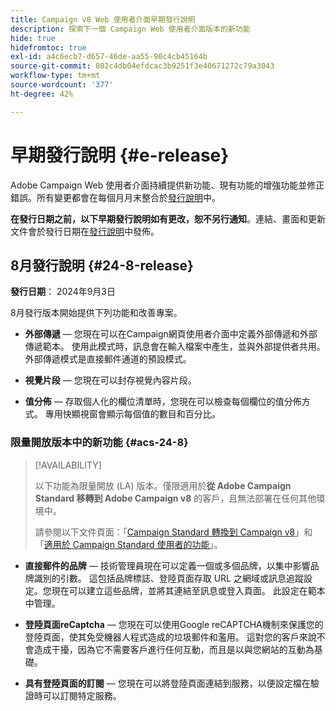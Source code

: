 ```yaml
---
title: Campaign v8 Web 使用者介面早期發行說明
description: 探索下一個 Campaign Web 使用者介面版本的新功能
hide: true
hidefromtoc: true
exl-id: a4c6ecb7-d657-46de-aa55-90c4cb45164b
source-git-commit: 802c4db04efdcac3b9251f3e40671272c79a3043
workflow-type: tm+mt
source-wordcount: '377'
ht-degree: 42%

---
```


# 早期發行說明 {#e-release}

Adobe Campaign Web 使用者介面持續提供新功能、現有功能的增強功能並修正錯誤。所有變更都會在每個月月末整合於[發行說明](release-notes.md)中。

**在發行日期之前，以下早期發行說明如有更改，恕不另行通知**。連結、畫面和更新文件會於發行日期在[發行說明](release-notes.md)中發佈。

## 8月發行說明 {#24-8-release}

**發行日期**： 2024年9月3日

8月發行版本開始提供下列功能和改善專案。

* **外部傳遞** — 您現在可以在Campaign網頁使用者介面中定義外部傳遞和外部傳遞範本。 使用此模式時，訊息會在輸入檔案中產生，並與外部提供者共用。 外部傳遞模式是直接郵件通道的預設模式。

* **視覺片段** — 您現在可以封存視覺內容片段。

* **值分佈** — 存取個人化的欄位清單時，您現在可以檢查每個欄位的值分佈方式。 專用快顯視窗會顯示每個值的數目和百分比。

### 限量開放版本中的新功能 {#acs-24-8}

>[!AVAILABILITY]
>
>以下功能為限量開放 (LA) 版本。僅限適用於&#x200B;**從 Adobe Campaign Standard 移轉到 Adobe Campaign v8** 的客戶，且無法部署在任何其他環境中。
>
>請參閱以下文件頁面：「[Campaign Standard 轉換到 Campaign v8](../rn/acs-migration.md)」和「[適用於 Campaign Standard 使用者的功能](https://experienceleague.adobe.com/docs/experience-cloud/campaign/campaign-standard-migration-home.html?lang=zh-hant)」。

* **直接郵件的品牌** — 技術管理員現在可以定義一個或多個品牌，以集中影響品牌識別的引數。 這包括品牌標誌、登陸頁面存取 URL 之網域或訊息追蹤設定。您現在可以建立這些品牌，並將其連結至訊息或登入頁面。 此設定在範本中管理。

* **登陸頁面reCaptcha** — 您現在可以使用Google reCAPTCHA機制來保護您的登陸頁面，使其免受機器人程式造成的垃圾郵件和濫用。 這對您的客戶來說不會造成干擾，因為它不需要客戶進行任何互動，而且是以與您網站的互動為基礎。

* **具有登陸頁面的訂閱** — 您現在可以將登陸頁面連結到服務，以便設定檔在驗證時可以訂閱特定服務。



